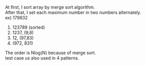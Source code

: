 At first, I sort array by merge sort algorithm.  
After that, I set each maximum number in two numbers alternately.  
ex) 179832  
1. 123789 (sorted)
2. 1237, (9,8)
3. 12, (97,83)
4. (972, 831)

The order is Nlog(N) because of merge sort.  
test case us also used in 4 patterns.